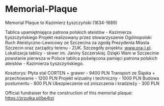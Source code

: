 # Memorial-Plaque
Memorial Plaque to Kazimierz Łyszczyński (1634-1689)

Tablica upamiętniająca patrona polskich ateistów - Kazimierza Łyszczyńskiego
Projekt realizowany przez stowarzyszenie Ogólnopolski Ruch Ateistyczno-Lewicowy ze Szczecina za zgodą Prezydenta Miasta Szczecin oraz zarządcy terenu - ZUK. Szczegóły projektu: www.ora-l.pl. Lokalizacja tablicy - skwer im. Janiny Szczerskiej. Dzięki Wam w Szczecinie powstanie pierwsza w Polsce tablica poświęcona pamięci patrona polskich ateistów - Kazimierza Łyszczyńskiego. 

Kosztorys:
Płyta stal CORTEN + grawer - 9400 PLN
Transport ze Śląska + przechowanie - 1200 PLN
Projekt wizualny i techniczny - 1000 PLN
Budowa postumentu - 800 PLN
Ubezpieczenie od zniszczenia i kradzieży - 300 PLN

Official fundraiser for the construction of this memorial plaque: https://zrzutka.pl/be4tzj
